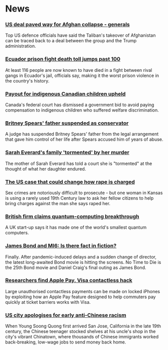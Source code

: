 # News
### [US deal paved way for Afghan collapse - generals](https://www.bbc.com/news/world-us-canada-58738953)
Top US defence officials have said the Taliban's takeover of Afghanistan can be traced back to a deal between the group and the Trump administration. 
### [Ecuador prison fight death toll jumps past 100](https://www.bbc.com/news/world-latin-america-58733202)
At least 116 people are now known to have died in a fight between rival gangs in Ecuador's jail, officials say, making it the worst prison violence in the country's history.
### [Payout for indigenous Canadian children upheld](https://www.bbc.com/news/world-us-canada-58743775)
Canada's federal court has dismissed a government bid to avoid paying compensation to indigenous children who suffered welfare discrimination.
### [Britney Spears' father suspended as conservator](https://www.bbc.com/news/world-us-canada-58742331)
A judge has suspended Britney Spears' father from the legal arrangement that gave him control of her life after Spears accused him of years of abuse.
### [Sarah Everard's family 'tormented' by her murder](https://www.bbc.com/news/uk-england-london-58739421)
The mother of Sarah Everard has told a court she is "tormented" at the thought of what her daughter endured.
### [The US case that could change how rape is charged](https://www.bbc.com/news/world-us-canada-58729321)
Sex crimes are notoriously difficult to prosecute - but one woman in Kansas is using a rarely used 19th Century law to ask her fellow citizens to help bring charges against the man she says raped her. 
### [British firm claims quantum-computing breakthrough](https://www.bbc.com/news/technology-58738571)
A UK start-up says it has made one of the world's smallest quantum computers.
### [James Bond and MI6: Is there fact in fiction?](https://www.bbc.com/news/uk-58740703)
Finally. After pandemic-induced delays and a sudden change of director, the latest long-awaited Bond movie is hitting the screens. No Time to Die is the 25th Bond movie and Daniel Craig's final outing as James Bond. 
### [Researchers find Apple Pay, Visa contactless hack](https://www.bbc.com/news/technology-58719891)
Large unauthorised contactless payments can be made on locked iPhones by exploiting how an Apple Pay feature designed to help commuters pay quickly at ticket barriers works with Visa. 
### [US city apologises for early anti-Chinese racism](https://www.bbc.com/news/world-us-canada-58729097)
When Young Soong Quong first arrived San Jose, California in the late 19th century, the Chinese teenager stocked shelves at his uncle's shop in the city's vibrant Chinatown, where thousands of Chinese immigrants worked back-breaking, low-wage jobs to send money back home.

